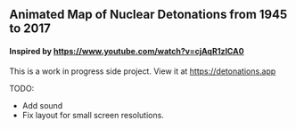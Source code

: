 ## Animated Map of Nuclear Detonations from 1945 to 2017

#### Inspired by https://www.youtube.com/watch?v=cjAqR1zICA0

This is a work in progress side project.
View it at https://detonations.app 

TODO:

* Add sound
* Fix layout for small screen resolutions.
